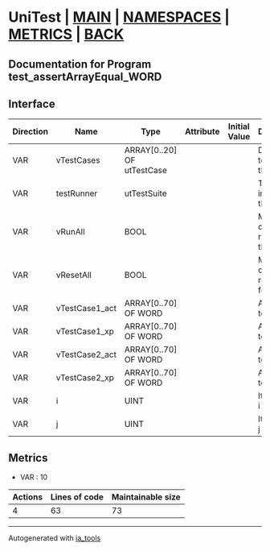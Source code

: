 # UniTest | [MAIN] | [NAMESPACES] | [METRICS] | [BACK]  

## Documentation for Program test_assertArrayEqual_WORD  

## Interface  

| Direction | Name | Type | Attribute | Initial Value | Documentation |
| --------- | ---- | ---- | --------- | ------------- | ------------- |
| VAR | vTestCases | ARRAY[0..20] OF utTestCase |  |  | Definition of all test cases for this POU |  
| VAR | testRunner | utTestSuite |  |  | Test Suite fb instance to run the tests |  
| VAR | vRunAll | BOOL |  |  | Manual command to run all tests for this POU |  
| VAR | vResetAll | BOOL |  |  | Manual command to reset all tests for this POU |  
| VAR | vTestCase1_act | ARRAY[0..70] OF WORD |  |  | Array data 1 of test case 1 |  
| VAR | vTestCase1_xp | ARRAY[0..70] OF WORD |  |  | Array data 2 of test case 1 |  
| VAR | vTestCase2_act | ARRAY[0..70] OF WORD |  |  | Array data 3 of test case 2 |  
| VAR | vTestCase2_xp | ARRAY[0..70] OF WORD |  |  | Array data 4 of test case 2 |  
| VAR | i | UINT |  |  | Iterator variable i |  
| VAR | j | UINT |  |  | Iterator variable j |  


## Metrics  

- VAR : 10

| Actions | Lines of code | Maintainable size |
| ------- | ------------- | ----------------- |
| 4 | 63 | 73 |

---
Autogenerated with [ia_tools](https://github.com/tkucic/ia_tools)  

[MAIN]: ../../../../index.md
[NAMESPACES]: ../../nsList.md
[METRICS]: ../../../metrics.md
[BACK]: ../nsMain.md
